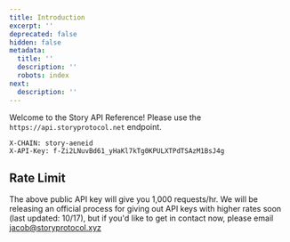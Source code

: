 ```yaml
---
title: Introduction
excerpt: ''
deprecated: false
hidden: false
metadata:
  title: ''
  description: ''
  robots: index
next:
  description: ''
---
```

Welcome to the Story API Reference! Please use the `https://api.storyprotocol.net` endpoint.

```text Headers
X-CHAIN: story-aeneid
X-API-Key: f-Zi2LNuvBd61_yHaKl7kTg0KPULXTPdTSAzM1BsJ4g
```

## Rate Limit

The above public API key will give you 1,000 requests/hr. We will be releasing an official process for giving out API keys with higher rates soon (last updated: 10/17), but if you'd like to get in contact now, please email [jacob@storyprotocol.xyz](mailto:jacob@storyprotocol.xyz)